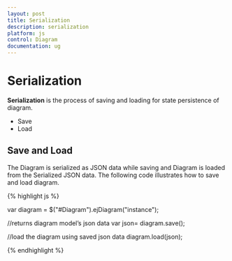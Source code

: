 ```yaml
---
layout: post
title: Serialization
description: serialization
platform: js
control: Diagram
documentation: ug
---
```


# Serialization

**Serialization** is the process of saving and loading for state persistence of diagram.

* Save
* Load

## Save and Load

The Diagram is serialized as JSON data while saving and Diagram is loaded from the Serialized JSON data. The following code illustrates how to save and load diagram.

{% highlight js %}

var diagram = $("#Diagram").ejDiagram("instance");

//returns diagram model’s json data
var json= diagram.save();

//load the diagram using saved json data 
diagram.load(json);

{% endhighlight %}
